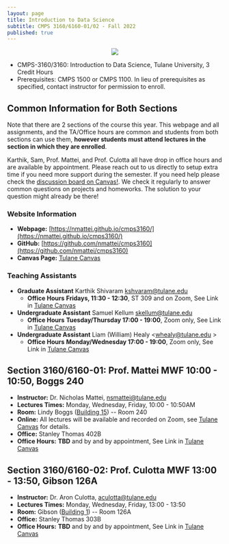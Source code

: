 ```yaml
---
layout: page
title: Introduction to Data Science
subtitle: CMPS 3160/6160-01/02 - Fall 2022
published: true
---
```

<p style="text-align:center;"><img src="{{ 'img/ds_cover.jpg' | relative_url }}" /></p>

* CMPS-3160/3160: Introduction to Data Science, Tulane University, 3 Credit Hours
* Prerequisites: CMPS 1500 or CMPS 1100. In lieu of prerequisites as specified, contact instructor for permission to enroll.

## Common Information for Both Sections

Note that there are 2 sections of the course this year. This webpage and all assignments, and the TA/Office hours are common and students from both sections can use them, **however students must attend lectures in the section in which they are enrolled**.

Karthik, Sam, Prof. Mattei, and Prof. Culotta all have drop in office hours and are available by appointment.  Please reach out to us directly to setup extra time if you need more support during the semester. If you need help please check the [discussion board on Canvas!](https://tulane.instructure.com/). We check it regularly to answer common questions on projects and homeworks.  The solution to your question might already be there!

### Website Information

* **Webpage:** [https://nmattei.github.io/cmps3160/](https://nmattei.github.io/cmps3160/)
* **GitHub:** [https://github.com/nmattei/cmps3160](https://github.com/nmattei/cmps3160)
* **Canvas Page:** [Tulane Canvas](https://tulane.instructure.com/)

### Teaching Assistants

* **Graduate Assistant** Karthik Shivaram <kshvaram@tulane.edu>
  * **Office Hours** **Fridays, 11:30 - 12:30**, ST 309 and on Zoom, See Link in [Tulane Canvas](https://tulane.instructure.com/)
* **Undergraduate Assistant**  Samuel Kellum <skellum@tulane.edu>
  * **Office Hours** **Tuesday/Thursday 17:00 - 19:00**, Zoom only, See Link in [Tulane Canvas](https://tulane.instructure.com/)
* **Undergraduate Assistant**  Liam (William) Healy <whealy@tulane.edu >
  * **Office Hours** **Monday/Wednesday 17:00 - 19:00**, Zoom only, See Link in [Tulane Canvas](https://tulane.instructure.com/)

## Section 3160/6160-01: Prof. Mattei MWF 10:00 - 10:50, Boggs 240

* **Instructor:** Dr. Nicholas Mattei, <nsmattei@tulane.edu>
* **Lectures Times:** Monday, Wednesday, Friday, 10:00 - 10:50AM
* **Room:** Lindy Boggs ([Building 15](https://tulane.edu/maps-directions)) -- Room 240
* **Online:** All lectures will be available and recorded on Zoom, see [Tulane Canvas](https://tulane.instructure.com/) for details.
* **Office:** Stanley Thomas 402B
* **Office Hours:** **TBD** and by and by appointment, See Link in [Tulane Canvas](https://tulane.instructure.com/)

## Section 3160/6160-02: Prof. Culotta MWF 13:00 - 13:50, Gibson 126A

* **Instructor:** Dr. Aron Culotta, <aculotta@tulane.edu>
* **Lectures Times:** Monday, Wednesday, Friday, 13:00 - 13:50
* **Room:** Gibson ([Building 1](https://tulane.edu/maps-directions)) -- Room 126A
* **Office:** Stanley Thomas 303B
* **Office Hours:** **TBD** and by and by appointment, See Link in [Tulane Canvas](https://tulane.instructure.com/)